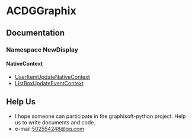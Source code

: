 # ACDGGraphix

## Documentation

### Namespace NewDisplay

#### NativeContext

* [UserItemUpdateNativeContext](./docs/NewDisplay/UserItemUpdateNativeContext.md)
* [ListBoxUpdateEventContext](./docs/NewDisplay/ListBoxUpdateEventContext.md)

## Help Us

* I hope someone can participate in the graphisoft-python project. Help us to write documents and code.
* e-mail:502554248@qq.com
